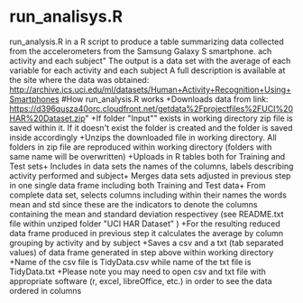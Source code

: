 run_analisys.R
========================================================
run_analysis.R in a R script to produce a table summarizing data collected from the accelerometers from the Samsung Galaxy S smartphone.
ach activity and each subject"
The output is a data set with the average of each variable for each activity and each subject
A full description is available at the site where the data was obtained:
http://archive.ics.uci.edu/ml/datasets/Human+Activity+Recognition+Using+Smartphones
#How run_analysis.R works
+Downloads data from link: https://d396qusza40orc.cloudfront.net/getdata%2Fprojectfiles%2FUCI%20HAR%20Dataset.zip"
+If folder "Input"" exists in working directory zip file is saved within it. If it doesn't exist the folder is created and the folder is saved inside accordingly
+Unzips the downloaded file in working directory. All folders in zip file are reproduced within working directory (folders with same name will be overwritten)
+Uploads in R tables both for Training and Test sets+
Includes in data sets the names of the columns, labels describing activity performed and subject+
Merges data sets adjusted in previous step in one single data frame including both Training and Test data+
From complete data set, selects columns including within their names the words mean and std since these are the indicators to denote the columns containing the mean and standard deviation respectivey (see README.txt file within unziped folder "UCI HAR Dataset" )
+For the resulting reduced data frame produced in previous step it calculates the average by column grouping by activity and by subject
+Saves a csv and a txt (tab separated values) of data frame generated in step above within working directory
+Name of the csv file is TidyData.csv while name of the txt file is TidyData.txt
+Please note you may need to open csv and txt file with appropriate software (r, excel, libreOffice, etc.) in order to see the data ordered in columns

